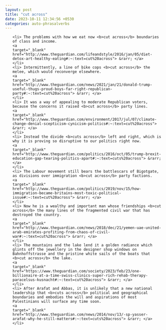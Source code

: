 ```yaml
---
layout: post
title: "cut across"
date: 2023-10-11 12:34:56 +0530
categories: auto-phrasalverbs
---
```

<ol>

    <li> The problems with how we eat now <b>cut across</b> boundaries of class and income.
    <a 
    target="_blank" 
    href="http://www.theguardian.com/lifeandstyle/2016/jan/05/diet-detox-art-healthy-eating#:~:text=cut%20across"> &rarr; </a>
    </li>
    <li> Intermittently, a line of bike cops <b>cut across</b> the melee, which would reconverge elsewhere.
    <a 
    target="_blank" 
    href="http://www.theguardian.com/news/2021/jan/21/donald-trump-useful-thugs-proud-boys-far-right-republican-party#:~:text=cut%20across"> &rarr; </a>
    </li>
    <li> It was a way of appealing to moderate Republican voters, because the concerns it raised <b>cut across</b> party lines.
    <a 
    target="_blank" 
    href="http://www.theguardian.com/environment/2017/jul/07/climate-change-denial-scepticism-cynicism-politics#:~:text=cut%20across"> &rarr; </a>
    </li>
    <li> Instead the divide <b>cuts across</b> left and right, which is why it is proving so disruptive to our politics right now.
    <a 
    target="_blank" 
    href="http://www.theguardian.com/politics/2016/oct/05/trump-brexit-education-gap-tearing-politics-apart#:~:text=cuts%20across"> &rarr; </a>
    </li>
    <li> The Labour movement still bears the battlescars of Bigotgate, as divisions over immigration <b>cut across</b> party factions.
    <a 
    target="_blank" 
    href="http://www.theguardian.com/politics/2019/nov/15/how-immigration-became-britains-most-toxic-political-issue#:~:text=cut%20across"> &rarr; </a>
    </li>
    <li> Now he is a wealthy and important man whose friendships <b>cut across</b> the many lines of the fragmented civil war that has destroyed the country.
    <a 
    target="_blank" 
    href="http://www.theguardian.com/news/2018/dec/21/yemen-uae-united-arab-emirates-profiting-from-chaos-of-civil-war#:~:text=cut%20across"> &rarr; </a>
    </li>
    <li> The mountains and the lake lend it a golden radiance which glints off the jewellery in the designer shop windows on Bahnhoffstrasse and the pristine white sails of the boats that <b>cut across</b> the lake.
    <a 
    target="_blank" 
    href="https://www.theguardian.com/society/2023/feb/23/one-billionaire-at-a-time-swiss-clinics-super-rich-rehab-therapy-paracelsus-kusnacht#:~:text=cut%20across"> &rarr; </a>
    </li>
    <li> After Arafat and Abbas, it is unlikely that a new national leadership that <b>cuts across</b> political and geographical boundaries and embodies the will and aspirations of most Palestinians will surface any time soon.
    <a 
    target="_blank" 
    href="http://www.theguardian.com/news/2014/nov/13/-sp-yasser-arafat-why-he-still-matters#:~:text=cuts%20across"> &rarr; </a>
    </li>